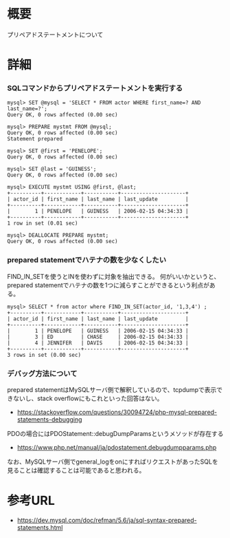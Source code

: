 # 概要
プリペアドステートメントについて

# 詳細

### SQLコマンドからプリペアドステートメントを実行する

```
mysql> SET @mysql = 'SELECT * FROM actor WHERE first_name=? AND last_name=?';
Query OK, 0 rows affected (0.00 sec)

mysql> PREPARE mystmt FROM @mysql;
Query OK, 0 rows affected (0.00 sec)
Statement prepared

mysql> SET @first = 'PENELOPE';
Query OK, 0 rows affected (0.00 sec)

mysql> SET @last = 'GUINESS';
Query OK, 0 rows affected (0.00 sec)

mysql> EXECUTE mystmt USING @first, @last;
+----------+------------+-----------+---------------------+
| actor_id | first_name | last_name | last_update         |
+----------+------------+-----------+---------------------+
|        1 | PENELOPE   | GUINESS   | 2006-02-15 04:34:33 |
+----------+------------+-----------+---------------------+
1 row in set (0.01 sec)

mysql> DEALLOCATE PREPARE mystmt;
Query OK, 0 rows affected (0.00 sec)
```

### prepared statementでハテナの数を少なくしたい
FIND_IN_SETを使うとINを使わずに対象を抽出できる。
何がいいかというと、prepared statementでハテナの数を1つに減らすことができるという利点がある。
```
mysql> SELECT * from actor where FIND_IN_SET(actor_id, '1,3,4') ;
+----------+------------+-----------+---------------------+
| actor_id | first_name | last_name | last_update         |
+----------+------------+-----------+---------------------+
|        1 | PENELOPE   | GUINESS   | 2006-02-15 04:34:33 |
|        3 | ED         | CHASE     | 2006-02-15 04:34:33 |
|        4 | JENNIFER   | DAVIS     | 2006-02-15 04:34:33 |
+----------+------------+-----------+---------------------+
3 rows in set (0.00 sec)
```

### デバッグ方法について
prepared statementはMySQLサーバ側で解釈しているので、tcpdumpで表示できないし、stack overflowにもこれといった回答はない。
- https://stackoverflow.com/questions/30094724/php-mysql-prepared-statements-debugging

PDOの場合にはPDOStatement::debugDumpParamsというメソッドが存在する
- https://www.php.net/manual/ja/pdostatement.debugdumpparams.php

なお、MySQLサーバ側でgeneral_logをonにすればリクエストがあったSQLを見ることは確認することは可能であると思われる。


# 参考URL
- https://dev.mysql.com/doc/refman/5.6/ja/sql-syntax-prepared-statements.html
